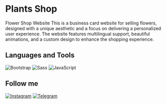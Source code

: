 # Plants Shop

Flower Shop Website This is a business card website for selling flowers, designed with a unique aesthetic and a focus on delivering a personalized user experience. The website features multilingual support, beautiful animations, and a custom design to enhance the shopping experience.

## Languages and Tools

![Bootstrap](https://img.shields.io/badge/-Bootstrap-090909?style=for-the-badge&logo=bootstrap&logoColor=7B00FF)
![Sass](https://img.shields.io/badge/-Sass-090909?style=for-the-badge&logo=sass&logoColor=FF00B3)
![JavaScript](https://img.shields.io/badge/-JavaScript-090909?style=for-the-badge&logo=javascript&logoColor=F6FF00)


## Follow me

[![Instagram](https://img.shields.io/badge/-Instagram-090909?style=for-the-badge&logo=instagram&logoColor=AF0089)](https://www.instagram.com/arseniiusenko_/)
[![Telegram](https://img.shields.io/badge/-Telegram-090909?style=for-the-badge&logo=telegram&logoColor=00AAFF)](https://t.me/frontendwebapps)

